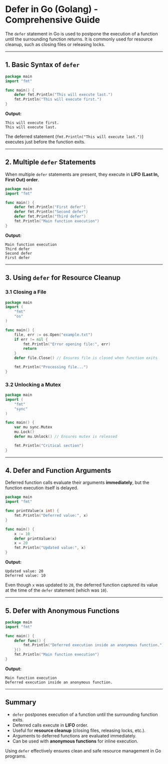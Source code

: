 # Defer in Go (Golang) - Comprehensive Guide

The `defer` statement in Go is used to postpone the execution of a function until the surrounding function returns. It is commonly used for resource cleanup, such as closing files or releasing locks.

---

## 1. Basic Syntax of `defer`

```go
package main
import "fmt"

func main() {
    defer fmt.Println("This will execute last.")
    fmt.Println("This will execute first.")
}
```

**Output:**
```
This will execute first.
This will execute last.
```

The deferred statement (`fmt.Println("This will execute last.")`) executes just before the function exits.

---

## 2. Multiple `defer` Statements

When multiple `defer` statements are present, they execute in **LIFO (Last In, First Out) order**.

```go
package main
import "fmt"

func main() {
    defer fmt.Println("First defer")
    defer fmt.Println("Second defer")
    defer fmt.Println("Third defer")
    fmt.Println("Main function execution")
}
```

**Output:**
```
Main function execution
Third defer
Second defer
First defer
```

---

## 3. Using `defer` for Resource Cleanup

### 3.1 Closing a File

```go
package main
import (
    "fmt"
    "os"
)

func main() {
    file, err := os.Open("example.txt")
    if err != nil {
        fmt.Println("Error opening file:", err)
        return
    }
    defer file.Close() // Ensures file is closed when function exits

    fmt.Println("Processing file...")
}
```

### 3.2 Unlocking a Mutex

```go
package main
import (
    "fmt"
    "sync"
)

func main() {
    var mu sync.Mutex
    mu.Lock()
    defer mu.Unlock() // Ensures mutex is released

    fmt.Println("Critical section")
}
```

---

## 4. Defer and Function Arguments

Deferred function calls evaluate their arguments **immediately**, but the function execution itself is delayed.

```go
package main
import "fmt"

func printValue(x int) {
    fmt.Println("Deferred value:", x)
}

func main() {
    x := 10
    defer printValue(x)
    x = 20
    fmt.Println("Updated value:", x)
}
```

**Output:**
```
Updated value: 20
Deferred value: 10
```

Even though `x` was updated to `20`, the deferred function captured its value at the time of the `defer` statement (which was `10`).

---

## 5. Defer with Anonymous Functions

```go
package main
import "fmt"

func main() {
    defer func() {
        fmt.Println("Deferred execution inside an anonymous function.")
    }()
    fmt.Println("Main function execution")
}
```

**Output:**
```
Main function execution
Deferred execution inside an anonymous function.
```

---

## Summary

- `defer` postpones execution of a function until the surrounding function exits.
- Deferred calls execute in **LIFO** order.
- Useful for **resource cleanup** (closing files, releasing locks, etc.).
- Arguments to deferred functions are evaluated immediately.
- Can be used with **anonymous functions** for inline execution.

Using `defer` effectively ensures clean and safe resource management in Go programs.
